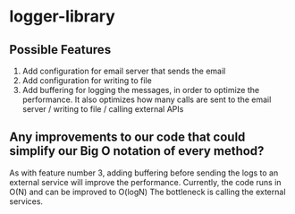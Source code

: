 # logger-library
## Possible Features
1. Add configuration for email server that sends the email
2. Add configuration for writing to file
3. Add buffering for logging the messages, in order to optimize the performance. It also optimizes
how many calls are sent to the email server / writing to file / calling external APIs

## Any improvements to our code that could simplify our Big O notation of every method?
As with feature number 3, adding buffering before sending the logs to an external service will improve
the performance. Currently, the code runs in O(N) and can be improved to O(logN)
The bottleneck is calling the external services.

